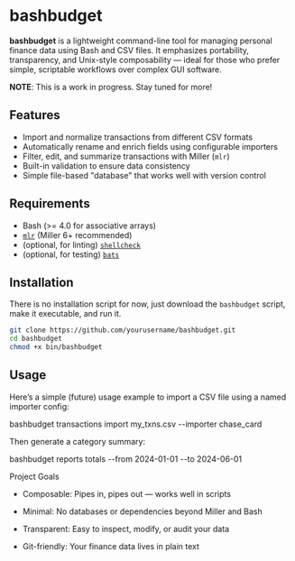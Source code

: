 # bashbudget

**bashbudget** is a lightweight command-line tool for managing personal finance data using Bash and CSV files. It emphasizes portability, transparency, and Unix-style composability — ideal for those who prefer simple, scriptable workflows over complex GUI software.

**NOTE**: This is a work in progress. Stay tuned for more!

## Features

- Import and normalize transactions from different CSV formats
- Automatically rename and enrich fields using configurable importers
- Filter, edit, and summarize transactions with Miller (`mlr`)
- Built-in validation to ensure data consistency
- Simple file-based "database" that works well with version control

## Requirements

- Bash (>= 4.0 for associative arrays)
- [`mlr`](https://miller.readthedocs.io/) (Miller 6+ recommended)
- (optional, for linting) [`shellcheck`](https://www.shellcheck.net/)
- (optional, for testing) [`bats`](https://github.com/bats-core/bats-core)

## Installation

There is no installation script for now, just download the `bashbudget` script, make it executable, and run it.

```sh
git clone https://github.com/yourusername/bashbudget.git
cd bashbudget
chmod +x bin/bashbudget
```

## Usage

Here’s a simple (future) usage example to import a CSV file using a named importer config:

bashbudget transactions import my_txns.csv --importer chase_card

Then generate a category summary:

bashbudget reports totals --from 2024-01-01 --to 2024-06-01

Project Goals

- Composable: Pipes in, pipes out — works well in scripts

- Minimal: No databases or dependencies beyond Miller and Bash

- Transparent: Easy to inspect, modify, or audit your data

- Git-friendly: Your finance data lives in plain text
